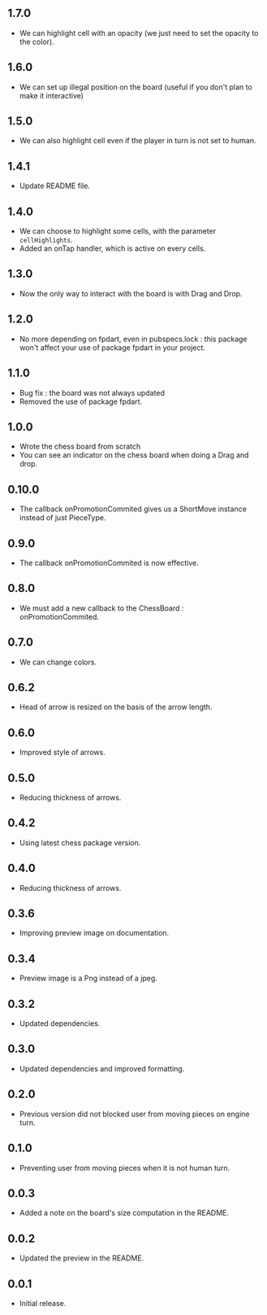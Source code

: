 ## 1.7.0

* We can highlight cell with an opacity (we just need to set the opacity to the color).

## 1.6.0

* We can set up illegal position on the board (useful if you don't plan to make it interactive)

## 1.5.0

* We can also highlight cell even if the player in turn is not set to human.

## 1.4.1

* Update README file.

## 1.4.0

* We can choose to highlight some cells, with the parameter `cellHighlights`.
* Added an onTap handler, which is active on every cells.

## 1.3.0

* Now the only way to interact with the board is with Drag and Drop.

## 1.2.0

* No more depending on fpdart, even in pubspecs.lock : this package won't affect your use
of package fpdart in your project.

## 1.1.0

* Bug fix : the board was not always updated
* Removed the use of package fpdart.

## 1.0.0

* Wrote the chess board from scratch
* You can see an indicator on the chess board when doing a Drag and drop.

## 0.10.0

* The callback onPromotionCommited gives us a ShortMove instance instead of just PieceType.

## 0.9.0

* The callback onPromotionCommited is now effective.

## 0.8.0

* We must add a new callback to the ChessBoard : onPromotionCommited.

## 0.7.0

* We can change colors.

## 0.6.2

* Head of arrow is resized on the basis of the arrow length.

## 0.6.0

* Improved style of arrows.

## 0.5.0

* Reducing thickness of arrows.

## 0.4.2

* Using latest chess package version.

## 0.4.0

* Reducing thickness of arrows.

## 0.3.6

* Improving preview image on documentation.

## 0.3.4

* Preview image is a Png instead of a jpeg.

## 0.3.2

* Updated dependencies.

## 0.3.0

* Updated dependencies and improved formatting.

## 0.2.0

* Previous version did not blocked user from moving pieces on engine turn.

## 0.1.0

* Preventing user from moving pieces when it is not human turn.

## 0.0.3

* Added a note on the board's size computation in the README.

## 0.0.2

* Updated the preview in the README.

## 0.0.1

* Initial release.
